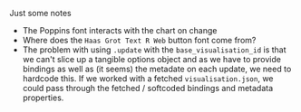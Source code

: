Just some notes

- The Poppins font interacts with the chart on change
- Where does the `Haas Grot Text R Web` button font come from?
- The problem with using `.update` with the `base_visualisation_id` is that we can't slice up a tangible options object and as we have to provide bindings as well as (it seems) the metadate on each update, we need to hardcode this. If we worked with a fetched `visualisation.json`, we could pass through the fetched / softcoded bindings and metadata properties.
